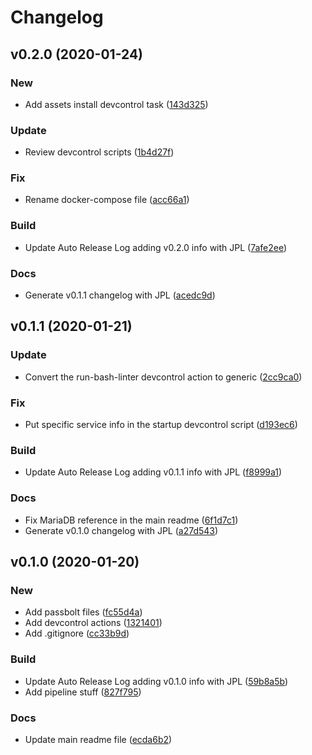 # Changelog

## v0.2.0 (2020-01-24)

### New

* Add assets install devcontrol task ([143d325](https://github.com/teecke/gp-passbolt/commit/143d325))

### Update

* Review devcontrol scripts ([1b4d27f](https://github.com/teecke/gp-passbolt/commit/1b4d27f))

### Fix

* Rename docker-compose file ([acc66a1](https://github.com/teecke/gp-passbolt/commit/acc66a1))

### Build

* Update Auto Release Log adding v0.2.0 info with JPL ([7afe2ee](https://github.com/teecke/gp-passbolt/commit/7afe2ee))

### Docs

* Generate v0.1.1 changelog with JPL ([acedc9d](https://github.com/teecke/gp-passbolt/commit/acedc9d))

## v0.1.1 (2020-01-21)

### Update

* Convert the run-bash-linter devcontrol action to generic ([2cc9ca0](https://github.com/teecke/gp-passbolt/commit/2cc9ca0))

### Fix

* Put specific service info in the startup devcontrol script ([d193ec6](https://github.com/teecke/gp-passbolt/commit/d193ec6))

### Build

* Update Auto Release Log adding v0.1.1 info with JPL ([f8999a1](https://github.com/teecke/gp-passbolt/commit/f8999a1))

### Docs

* Fix MariaDB reference in the main readme ([6f1d7c1](https://github.com/teecke/gp-passbolt/commit/6f1d7c1))
* Generate v0.1.0 changelog with JPL ([a27d543](https://github.com/teecke/gp-passbolt/commit/a27d543))

## v0.1.0 (2020-01-20)

### New

* Add passbolt files ([fc55d4a](https://github.com/teecke/gp-passbolt/commit/fc55d4a))
* Add devcontrol actions ([1321401](https://github.com/teecke/gp-passbolt/commit/1321401))
* Add .gitignore ([cc33b9d](https://github.com/teecke/gp-passbolt/commit/cc33b9d))

### Build

* Update Auto Release Log adding v0.1.0 info with JPL ([59b8a5b](https://github.com/teecke/gp-passbolt/commit/59b8a5b))
* Add pipeline stuff ([827f795](https://github.com/teecke/gp-passbolt/commit/827f795))

### Docs

* Update main readme file ([ecda6b2](https://github.com/teecke/gp-passbolt/commit/ecda6b2))

